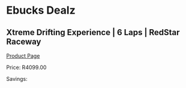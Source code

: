 
# Ebucks Dealz
## Xtreme Drifting Experience | 6 Laps | RedStar Raceway
[Product Page](https://www.ebucks.com/web/shop/productSelected.do?prodId=356444300&catId=322194323)

Price: R4099.00

Savings: 


	